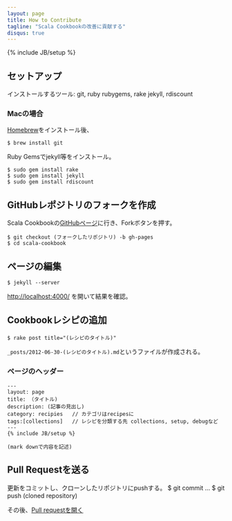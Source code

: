 ```yaml
---
layout: page
title: How to Contribute
tagline: "Scala Cookbookの改善に貢献する"
disqus: true
---
```

{% include JB/setup %}


## セットアップ
インストールするツール: git, ruby rubygems, rake jekyll, rdiscount

### Macの場合

[Homebrew](http://mxcl.github.com/homebrew/)をインストール後、
	
	$ brew install git

Ruby Gemsでjekyll等をインストール。

	$ sudo gem install rake
    $ sudo gem install jekyll
    $ sudo gem install rdiscount

## GitHubレポジトリのフォークを作成

Scala Cookbookの[GitHubページ](https://github.com/xerial/scala-cookbook)に行き、Forkボタンを押す。

	$ git checkout (フォークしたリポジトリ) -b gh-pages
	$ cd scala-cookbook

## ページの編集

	$ jekyll --server

[http://localhost:4000/](http://localhost:4000) を開いて結果を確認。

## Cookbookレシピの追加

	$ rake post title="(レシピのタイトル)"
`_posts/2012-06-30-(レシピのタイトル).md`というファイルが作成される。

### ページのヘッダー
	---
	layout: page
	title: （タイトル)
	description: (記事の見出し)
	category: recipies   // カテゴリはrecipesに
	tags:[collections]   // レシピを分類する先 collections, setup, debugなど
	---
	{% include JB/setup %}

	(mark downで内容を記述)
	
## Pull Requestを送る

更新をコミットし、クローンしたリポジトリにpushする。
	$ git commit ...
	$ git push (cloned repository)

その後、[Pull requestを開く](https://github.com/xerial/scala-cookbook/pulls)


